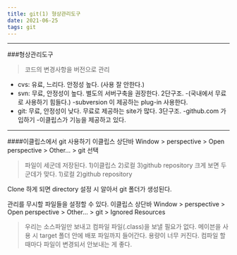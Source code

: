 ```yaml
---
title: git(1) 형상관리도구
date: 2021-06-25
tags: git
---
```




-----

###형상관리도구
> 코드의 변경사항을 버전으로 관리

* cvs: 유료, 느리다. 안정성 높다. (사용 잘 안한다.)
* svn: 무료, 안정성이 높다. 별도의 서버구축을 권장한다. 2단구조.
	-(국내에서 무료로 사용하기 힘들다.)
	-subversion 이 제공하는 plug-in 사용한다.
* git: 무료, 안정성이 낮다. 무료로 제공하는 site가 많다. 3단구조.
	-github.com 가입하기
	-이클립스가 기능을 제공하고 있다.
	
	
-----
####이클립스에서 git 사용하기
이클립스 상단바 Window > perspective > Open perspective > Other... > git 선택
> 파일이 세군데 저장된다. 1)이클립스 2)로컬 3)github repository
> 크게 보면 두 군데가 맞다. 1)로컬 2)github repository

Clone 하게 되면 directory 설정 시 알아서 git 폴더가 생성된다.

관리를 무시할 파일들을 설정할 수 있다.
이클립스 상단바 Window > perspective > Open perspective > Other... > git > Ignored Resources
> 우리는 소스파일만 보내고 컴파일 파일(.class)을 보낼 필요가 없다.
> 메이븐을 사용 시 target 폴더 안에 배포 파일까지 들어간다. 용량이 너무 커진다. 컴파일 할 때마다 파일이 변경되서 안보내는 게 좋다.


